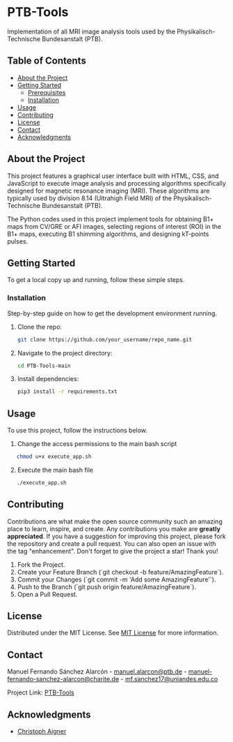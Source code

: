 # PTB-Tools

Implementation of all MRI image analysis tools used by the Physikalisch-Technische Bundesanstalt (PTB).

## Table of Contents

- [About the Project](#about-the-project)
- [Getting Started](#getting-started)
  - [Prerequisites](#prerequisites)
  - [Installation](#installation)
- [Usage](#usage)
- [Contributing](#contributing)
- [License](#license)
- [Contact](#contact)
- [Acknowledgments](#acknowledgments)

## About the Project

This project features a graphical user interface built with HTML, CSS, and JavaScript to execute image analysis and processing algorithms specifically designed for magnetic resonance imaging (MRI). These algorithms are typically used by division 8.14 (Ultrahigh Field MRI) of the Physikalisch-Technische Bundesanstalt (PTB).

The Python codes used in this project implement tools for obtaining B1+ maps from CV/GRE or AFI images, selecting regions of interest (ROI) in the B1+ maps, executing B1 shimming algorithms, and designing kT-points pulses.

## Getting Started

To get a local copy up and running, follow these simple steps.

### Installation

Step-by-step guide on how to get the development environment running.

1. Clone the repo:
   ```sh
   git clone https://github.com/your_username/repo_name.git
   ```
2. Navigate to the project directory:
   ```sh
   cd PTB-Tools-main
   ```
3. Install dependencies:
   ```sh
   pip3 install -r requirements.txt
   ```

## Usage

To use this project, follow the instructions below.

1. Change the access permissions to the main bash script
```sh
   chmod u+x execute_app.sh
```
2. Execute the main bash file
```sh
   ./execute_app.sh
```

## Contributing

Contributions are what make the open source community such an amazing place to learn, inspire, and create. Any contributions you make are **greatly appreciated**. If you have a suggestion for improving this project, please fork the repository and create a pull request. You can also open an issue with the tag "enhancement". Don't forget to give the project a star! Thank you!

1. Fork the Project.
2. Create your Feature Branch (\`git checkout -b feature/AmazingFeature\`).
3. Commit your Changes (\`git commit -m 'Add some AmazingFeature'\`).
4. Push to the Branch (\`git push origin feature/AmazingFeature\`).
5. Open a Pull Request.

## License

Distributed under the MIT License. See [MIT License](https://github.com/Spoksonat/PTB-Tools/blob/main/LICENCE.txt) for more information.

## Contact

Manuel Fernando Sánchez Alarcón - manuel.alarcon@ptb.de - manuel-fernando-sanchez-alarcon@charite.de - mf.sanchez17@uniandes.edu.co

Project Link: [PTB-Tools](https://github.com/Spoksonat/PTB-Tools)

## Acknowledgments

- [Christoph Aigner](https://github.com/chaigner)
